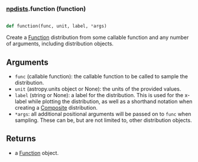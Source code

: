 ### [npdists](npdists.md).function (function)


```py

def function(func, unit, label, *args)

```



Create a [Function](Function.md) distribution from some callable function and
any number of arguments, including distribution objects.


Arguments
----------
* `func` (callable function): the callable function to be called to
    sample the distribution.
* `unit` (astropy.units object or None): the units of the provided values.
* `label` (string or None): a label for the distribution.  This is used
    for the x-label while plotting the distribution, as well as a shorthand
    notation when creating a [Composite](Composite.md) distribution.
* `*args`: all additional positional arguments will be passed on to
    `func` when sampling.  These can be, but are not limited to,
    other distribution objects.

Returns
---------
* a [Function](Function.md) object.

